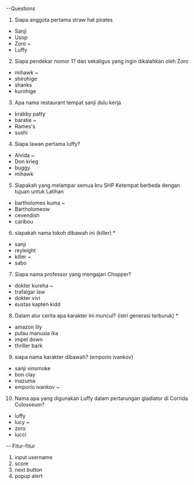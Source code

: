 <!-- KONSEP QUIZ ONE PIECE  -->

--Questions

1. Siapa anggota pertama straw hat pirates

- Sanji
- Usop
- Zoro ~
- Luffy

2. Siapa pendekar nomor 1? dan sekaligus yang ingin dikalahkan oleh Zoro

- mihawk ~
- shirohige
- shanks
- kurohige

3. Apa nama restaurant tempat sanji dulu kerja

- krabby patty
- baratie ~
- Rames's
- sushi

4. Siapa lawan pertama luffy?

- Alvida ~
- Don krieg
- buggy
- mihawk

5. Siapakah yang melampar semua kru SHP Ketempat berbeda dengan tujuan untuk Latihan

- bartholomeo kuma ~
- Bartholomeow
- cevendish
- caribou

6. siapakah nama tokoh dibawah ini (killer) \*

- sanji
- reyleight
- killer ~
- sabo

7. Siapa nama professor yang mengajari Chopper?

- dokter kureha ~
- trafalgar law
- dokter vivi
- eustas kapten kidd

8. Dalam alur cerita apa karakter ini muncul? (istri generasi terburuk) \*

- amazon lily
- pulau manusia ika
- impel down
- thriller bark

9. siapa nama karakter dibawah? (emporio ivankov)

- sanji vinsmoke
- bon clay
- inazuma
- emporio ivankov ~

10. Nama apa yang digunakan Luffy dalam pertarungan gladiator di Corrida Colosseum?

- luffy
- lucy ~
- zoro
- lucci

-- Fitur-fitur

1. input username
2. score
3. next button
4. popup alert
